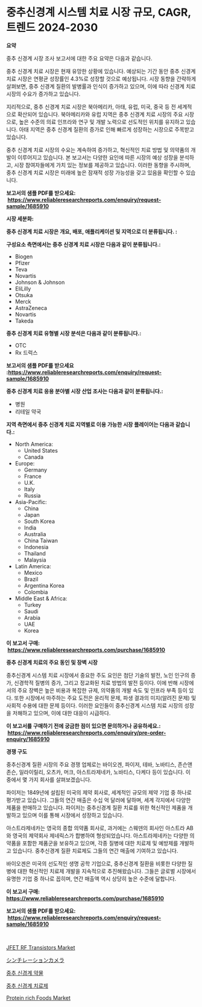 <p><h1>중추신경계 시스템 치료 시장 규모, CAGR, 트렌드 2024-2030</h1></p><p><strong>요약</strong></p>
<p><p>중추 신경계 시장 조사 보고서에 대한 주요 요약은 다음과 같습니다.</p><p>중추 신경계 치료 시장은 현재 유망한 상황에 있습니다. 예상되는 기간 동안 중추 신경계 치료 시장은 연평균 성장률인 4.3%로 성장할 것으로 예상됩니다. 시장 동향을 간략하게 살펴보면, 중추 신경계 질환의 발병률과 인식이 증가하고 있으며, 이에 따라 신경계 치료 시장의 수요가 증가하고 있습니다.</p><p>지리적으로, 중추 신경계 치료 시장은 북아메리카, 아태, 유럽, 미국, 중국 등 전 세계적으로 확산되어 있습니다. 북아메리카와 유럽 지역은 중추 신경계 치료 시장의 주요 시장으로, 높은 수준의 의료 인프라와 연구 및 개발 노력으로 선도적인 위치를 유지하고 있습니다. 아태 지역은 중추 신경계 질환의 증가로 인해 빠르게 성장하는 시장으로 주목받고 있습니다.</p><p>중추 신경계 치료 시장의 수요는 계속하여 증가하고, 혁신적인 치료 방법 및 의약품의 개발이 이루어지고 있습니다. 본 보고서는 다양한 요인에 따른 시장의 예상 성장을 분석하고, 시장 참여자들에게 가치 있는 정보를 제공하고 있습니다. 이러한 동향을 주시하며, 중추 신경계 치료 시장은 미래에 높은 잠재적 성장 가능성을 갖고 있음을 확인할 수 있습니다.</p></p>
<p><strong>보고서의 샘플 PDF를 받으세요: &nbsp;<a href="https://www.reliableresearchreports.com/enquiry/request-sample/1685910">https://www.reliableresearchreports.com/enquiry/request-sample/1685910</a></strong></p>
<p><strong>시장 세분화:</strong></p>
<p><strong> 중추 신경계 치료 시장은 개요, 배포, 애플리케이션 및 지역으로 더 분류됩니다. :</strong></p>
<p><strong>구성요소 측면에서는 중추 신경계 치료 시장은 다음과 같이 분류됩니다.:</strong></p>
<p><ul><li>Biogen</li><li>Pfizer</li><li>Teva</li><li>Novartis</li><li>Johnson & Johnson</li><li>EliLilly</li><li>Otsuka</li><li>Merck</li><li>AstraZeneca</li><li>Novartis</li><li>Takeda</li></ul></p>
<p><strong> 중추 신경계 치료 유형별 시장 분석은 다음과 같이 분류됩니다.:</strong></p>
<p><ul><li>OTC</li><li>Rx 드럭스</li></ul></p>
<p><strong>보고서의 샘플 PDF를 받으세요 :<a href="https://www.reliableresearchreports.com/enquiry/request-sample/1685910">https://www.reliableresearchreports.com/enquiry/request-sample/1685910</a></strong></p>
<p><strong> 중추 신경계 치료 응용 분야별 시장 산업 조사는 다음과 같이 분류됩니다.:</strong></p>
<p><ul><li>병원</li><li>리테일 약국</li></ul></p>
<p><strong>지역 측면에서 중추 신경계 치료 지역별로 이용 가능한 시장 플레이어는 다음과 같습니다.:</strong></p>
<p><ul>
    <li>
        North America:
        <ul>
            <li>United States</li>
            <li>Canada</li>
        </ul>
    </li>
    <li>
        Europe:
        <ul>
            <li>Germany</li>
            <li>France</li>
            <li>U.K.</li>
            <li>Italy</li>
            <li>Russia</li>
        </ul>
    </li>
    <li>
        Asia-Pacific:
        <ul>
            <li>China</li>
            <li>Japan</li>
            <li>South Korea</li>
            <li>India</li>
            <li>Australia</li>
            <li>China Taiwan</li>
            <li>Indonesia</li>
            <li>Thailand</li>
            <li>Malaysia</li>
        </ul>
    </li>
    <li>
        Latin America:
        <ul>
            <li>Mexico</li>
            <li>Brazil</li>
            <li>Argentina Korea</li>
            <li>Colombia</li>
        </ul>
    </li>
    <li>
        Middle East & Africa:
        <ul>
            <li>Turkey</li>
            <li>Saudi</li>
            <li>Arabia</li>
            <li>UAE</li>
            <li>Korea</li>
        </ul>
    </li>
    </ul></p>
<p><strong>이 보고서 구매: &nbsp;<a href="https://www.reliableresearchreports.com/purchase/1685910">https://www.reliableresearchreports.com/purchase/1685910</a></strong></p>
<p><strong>중추 신경계 치료의 주요 동인 및 장벽 시장</strong></p>
<p><p>중추신경계 시스템 치료 시장에서 중요한 주도 요인은 첨단 기술의 발전, 노인 인구의 증가, 신경학적 질병의 증가, 그리고 정교화된 치료 방법의 발전 등이다. 이에 반해 시장에서의 주요 장벽은 높은 비용과 복잡한 규제, 의약품의 개발 속도 및 인프라 부족 등이 있다. 또한 시장에서 마주하는 주요 도전은 윤리적 문제, 파생 결과의 미지(알려진 문제) 및 사회적 수용에 대한 문제 등이다. 이러한 요인들이 중추신경계 시스템 치료 시장의 성장을 저해하고 있으며, 이에 대한 대응이 시급하다.</p></p>
<p><strong>이 보고서를 구매하기 전에 궁금한 점이 있으면 문의하거나 공유하세요.: &nbsp;<a href="https://www.reliableresearchreports.com/enquiry/pre-order-enquiry/1685910">https://www.reliableresearchreports.com/enquiry/pre-order-enquiry/1685910</a></strong></p>
<p><strong>경쟁 구도</strong></p>
<p><p>중추신경계 질환 시장의 주요 경쟁 업체로는 바이오겐, 파이저, 테바, 노바티스, 존슨앤존슨, 일라이릴리, 오츠카, 머크, 아스트라제네카, 노바티스, 다케다 등이 있습니다. 이 중에서 몇 가지 회사를 살펴보겠습니다.</p><p>파이저는 1849년에 설립된 미국의 제약 회사로, 세계적인 규모의 제약 기업 중 하나로 평가받고 있습니다. 그들의 연간 매출은 수십 억 달러에 달하며, 세계 각지에서 다양한 제품을 판매하고 있습니다. 파이저는 중추신경계 질환 치료를 위한 혁신적인 제품을 개발하고 있으며 이를 통해 시장에서 성장하고 있습니다.</p><p>아스트라제네카는 영국의 종합 의약품 회사로, 과거에는 스웨덴의 회사인 아스트라 AB와 영국의 제약회사 제네릭스가 합병하여 형성되었습니다. 아스트라제네카는 다양한 의약품을 포함한 제품군을 보유하고 있으며, 각종 질병에 대한 치료제 및 예방제를 개발하고 있습니다. 중추신경계 질환 치료제도 그들의 연간 매출에 기여하고 있습니다.</p><p>바이오겐은 미국의 선도적인 생명 공학 기업으로, 중추신경계 질환을 비롯한 다양한 질병에 대한 혁신적인 치료제 개발을 지속적으로 추진해왔습니다. 그들은 글로벌 시장에서 유명한 기업 중 하나로 꼽히며, 연간 매출액 역시 상당히 높은 수준에 달합니다.</p></p>
<p><strong>이 보고서 구매: &nbsp; <a href="https://www.reliableresearchreports.com/purchase/1685910">https://www.reliableresearchreports.com/purchase/1685910</a></strong></p>
<p><strong>보고서의 샘플 PDF를 받으세요: &nbsp;<a href="https://www.reliableresearchreports.com/enquiry/request-sample/1685910">https://www.reliableresearchreports.com/enquiry/request-sample/1685910</a></strong><strong></strong></p>
<p>&nbsp;</p>
<p><p><a href="https://issuu.com/reportprime-2/docs/jfet-rf-transistors-market-size-2030.pptx">JFET RF Transistors Market</a></p><p><a href="https://github.com/lrlmopnhwd79300/Market-Research-Report-List-1/blob/main/5280723193561.md">シンチレーションカメラ</a></p><p><a href="https://github.com/akzkkws047661437/Market-Research-Report-List-1/blob/main/7026028193344.md">중추 신경계 약물</a></p><p><a href="https://github.com/vsckjg50460/Market-Research-Report-List-1/blob/main/8014135193345.md">중추 신경계 치료제</a></p><p><a href="https://view.publitas.com/reportprime-1/protein-rich-foods-market-size-focuses-on-market-dynamics-in-depth-analysis-and-future-projections-of-its-market-forecasted-for-period-from-2024-to-2031/">Protein rich Foods Market</a></p></p>
